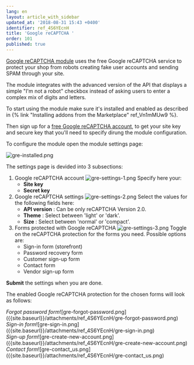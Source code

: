 ```yaml
---
lang: en
layout: article_with_sidebar
updated_at: '2018-08-31 15:43 +0400'
identifier: ref_4S6YEcnH
title: 'Google reCAPTCHA '
order: 101
published: true
---
```

[Google reCAPTCHA module](https://market.x-cart.com/addons/google-recaptcha.html "Google reCAPTCHA ") uses the free Google reCAPTCHA service to protect your shop from robots creating fake user accounts and sending SPAM through your site.

The module integrates with the advanced version of the API that displays a simple "I'm not a robot" checkbox instead of asking users to enter a complex mix of digits and letters.

To start using the module make sure it's installed and enabled as described in {% link "Installing addons from the Marketplace" ref_Vn1mMUw9 %}.

Then sign up for a [free Google reCAPTCHA account](https://www.google.com/recaptcha/admin#list "Google reCAPTCHA "), to get your site key and secure key that you'll need to specify dirung the module configuration.

To configure the module open the module settings page:

![gre-installed.png]({{site.baseurl}}/attachments/ref_4S6YEcnH/gre-installed.png)

The settings page is devided into 3 subsections:

1. Google reCAPTCHA account
   ![gre-settings-1.png]({{site.baseurl}}/attachments/ref_4S6YEcnH/gre-settings-1.png)
   Specify here your:
   * **Site key**
   * **Secret key**
2. Google reCAPTCHA settings
   ![gre-settings-2.png]({{site.baseurl}}/attachments/ref_4S6YEcnH/gre-settings-2.png)
   Select the values for the following fields here:
   * **API version** : Can be only reCAPTCHA Version 2.0.
   * **Theme** : Select between 'light' or 'dark'.
   * **Size** : Select between 'normal' or 'compact'.
3. Forms protected with Google reCAPTCHA
   ![gre-settings-3.png]({{site.baseurl}}/attachments/ref_4S6YEcnH/gre-settings-3.png)
   Toggle on the reCAPTCHA protection for the forms you need. Possible options are:
   * Sign-in form (storefront)
   * Password recovery form
   * Customer sign-up form
   * Contact form
   * Vendor sign-up form
  
**Submit** the settings when you are done.

The enabled Google reCAPTCHA protection for the chosen forms will look as follows:

<div class="ui stackable four column grid">
  <div class="column" markdown="span"><i>Forgot password form</i>![gre-forgot-password.png]({{site.baseurl}}/attachments/ref_4S6YEcnH/gre-forgot-password.png)</div>
  <div class="column" markdown="span"><i>Sign-in form</i>![gre-sign-in.png]({{site.baseurl}}/attachments/ref_4S6YEcnH/gre-sign-in.png)</div>
  <div class="column" markdown="span"><i>Sign-up form</i>![gre-create-new-account.png]({{site.baseurl}}/attachments/ref_4S6YEcnH/gre-create-new-account.png)</div>
  <div class="column" markdown="span"><i>Contact form</i>![gre-contact_us.png]({{site.baseurl}}/attachments/ref_4S6YEcnH/gre-contact_us.png)</div>
</div>